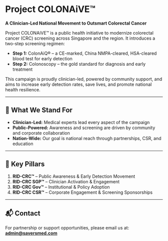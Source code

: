 # Project COLONAiVE™

**A Clinician-Led National Movement to Outsmart Colorectal Cancer**

Project COLONAiVE™ is a public health initiative to modernize colorectal cancer (CRC) screening across Singapore and the region. It introduces a two-step screening regimen:

- **Step 1:** ColonAiQ® – a CE-marked, China NMPA-cleared, HSA-cleared blood test for early detection  
- **Step 2:** Colonoscopy – the gold standard for diagnosis and early treatment

This campaign is proudly clinician-led, powered by community support, and aims to increase early detection rates, save lives, and promote national health resilience.

---

## 🔹 What We Stand For

- **Clinician-Led:** Medical experts lead every aspect of the campaign  
- **Public-Powered:** Awareness and screening are driven by community and corporate collaboration  
- **Nation-Wide:** Our goal is national reach through partnerships, CSR, and education

---

## 🔑 Key Pillars

1. **RID-CRC™** – Public Awareness & Early Detection Movement  
2. **RID-CRC SGP™** – Clinician Activation & Engagement  
3. **RID-CRC Gov™** – Institutional & Policy Adoption  
4. **RID-CRC CSR™** – Corporate Engagement & Screening Sponsorships

---

## 📬 Contact

For partnership or support opportunities, please email us at: **admin@saversmed.com**
